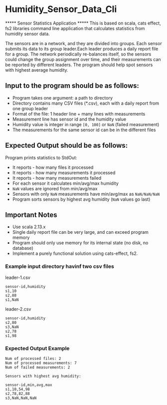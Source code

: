 # Humidity_Sensor_Data_Cli
*****  Sensor Statistics Application *****
This is based on scala, cats effect, fs2 libraries command line application that calculates statistics from humidity sensor data.

The sensors are in a network, and they are divided into groups. Each sensor submits its data to its group leader.Each leader produces a daily report file for a group. 
The network periodically re-balances itself, so the sensors could change the group assignment over time, and their measurements can be reported by different leaders. 
The program should help spot sensors with highest average humidity.

## Input to the program should be as follows:
- Program takes one argument: a path to directory
- Directory contains many CSV files (*.csv), each with a daily report from one group leader
- Format of the file: 1 header line + many lines with measurements
- Measurement line has sensor id and the humidity value
- Humidity value is integer in range `[0, 100]` or `NaN` (failed measurement)
- The measurements for the same sensor id can be in the different files

## Expected Output should be as follows:
Program prints statistics to StdOut:
- It reports - how many files it processed
- It reports - how many measurements it processed
- It reports - how many measurements failed
- For each sensor it calculates min/avg/max humidity
- `NaN` values are ignored from min/avg/max
- Sensors with only `NaN` measurements have min/avg/max as `NaN/NaN/NaN`
- Program sorts sensors by highest avg humidity (`NaN` values go last)

## Important Notes
- Use scala 2.13.x
- Single daily report file can be very large, and can exceed program memory
- Program should only use memory for its internal state (no disk, no database)
- Implement a purely functional solution using cats-effect, fs2.

### Example input directory havinf two csv files

leader-1.csv
```
sensor-id,humidity
s1,10
s2,88
s1,NaN
```

leader-2.csv
```
sensor-id,humidity
s2,80
s3,NaN
s2,78
s1,98
```

### Expected Output Example

```
Num of processed files: 2
Num of processed measurements: 7
Num of failed measurements: 2

Sensors with highest avg humidity:

sensor-id,min,avg,max
s1,10,54,98
s2,78,82,88
s3,NaN,NaN,NaN
```
